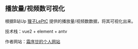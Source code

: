 ## 播放量/视频数可视化

根据B站Up [狸子LePtC](https://space.bilibili.com/2654670) 提供的播放量/视频数数据，将其可视化出来。

技术栈：vue2 + element + antv

作者网站：[霜序廿的个人网站](https://shuangxunian.github.io/)

